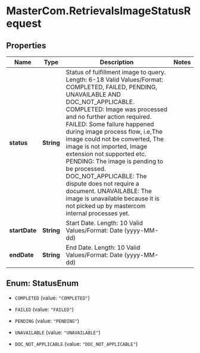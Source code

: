 # MasterCom.RetrievalsImageStatusRequest

## Properties

Name | Type | Description | Notes
------------ | ------------- | ------------- | -------------
**status** | **String** | Status of fulfillment image to query.   Length: 6-18   Valid Values/Format: COMPLETED, FAILED, PENDING, UNAVAILABLE AND DOC_NOT_APPLICABLE.   COMPLETED: Image was processed and no further action required.   FAILED: Some failure happened during image process flow, i.e,The image could not be converted, The image is not imported, Image extension not supported etc.   PENDING: The image is pending to be processed.   DOC_NOT_APPLICABLE: The dispute does not require a document.   UNAVAILABLE: The image is unavailable because it is not picked up by mastercom internal processes yet. | 
**startDate** | **String** | Start Date.   Length: 10   Valid Values/Format: Date (yyyy-MM-dd) | 
**endDate** | **String** | End Date.   Length: 10   Valid Values/Format: Date (yyyy-MM-dd) | 



## Enum: StatusEnum


* `COMPLETED` (value: `"COMPLETED"`)

* `FAILED` (value: `"FAILED"`)

* `PENDING` (value: `"PENDING"`)

* `UNAVAILABLE` (value: `"UNAVAILABLE"`)

* `DOC_NOT_APPLICABLE` (value: `"DOC_NOT_APPLICABLE"`)




